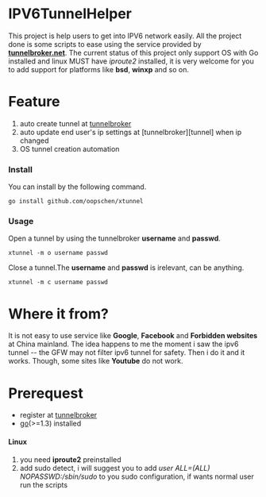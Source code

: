 IPV6TunnelHelper
================
[tunel]: http://tunnelbroker.net/ "Tunnel Broker"
[godown]: http://golang.org "go 1.3"
This project is help users to get into IPV6 network easily. All the project done is some scripts to ease using the service provided by **[tunnelbroker.net][tunel]**. The current status of this project only support OS with Go installed and linux MUST have *iproute2* installed, it is very welcome for you to add support for platforms like **bsd**, **winxp** and so on.  
  
Feature
====
1. auto create tunnel at [tunnelbroker][tunel]
2. auto update end user's ip settings at [tunnelbroker][tunnel] when ip changed
3. OS tunnel creation automation
  
### Install  
You can install by the following command.  
  
    go install github.com/oopschen/xtunnel
  

### Usage
Open a tunnel by using the tunnelbroker **username** and **passwd**.
    
    xtunnel -m o username passwd   

     
Close a tunnel.The **username** and **passwd** is irelevant, can be anything.
    
    xtunnel -m c username passwd   

     

Where it from?
===
It is not easy to use service like **Google**, **Facebook** and **Forbidden websites** at China mainland. The idea happens to me the moment i saw the ipv6 tunnel -- the GFW may not filter ipv6 tunnel for safety. Then i do it and it works. Though, some sites like **Youtube** do not work.   
  
Prerequest
===
* register at [tunnelbroker][tunel]
* [go][godown]\(>=1.3\) installed
  
#### Linux  
1. you need **iproute2** preinstalled  
2. add sudo detect, i will suggest you to add *user ALL=(ALL) NOPASSWD:/sbin/sudo* to you sudo configuration, if wants normal user run the scripts
